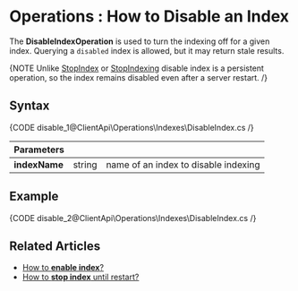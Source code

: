 ﻿# Operations : How to Disable an Index

The **DisableIndexOperation** is used to turn the indexing off for a given index. Querying a `disabled` index is allowed, but it may return stale results.

{NOTE Unlike [StopIndex](../../../client-api/operations/maintenance/stop-index-operation) or [StopIndexing](../../../client-api/operations/maintenance/stop-indexing-operation) disable index is a persistent operation, so the index remains disabled even after a server restart. /}


## Syntax

{CODE disable_1@ClientApi\Operations\Indexes\DisableIndex.cs /}

| Parameters | | |
| ------------- | ------------- | ----- |
| **indexName** | string | name of an index to disable indexing |

## Example

{CODE disable_2@ClientApi\Operations\Indexes\DisableIndex.cs /}

## Related Articles

- [How to **enable index**?](../../../client-api/operations/maintenance/enable-index-operation)
- [How to **stop index** until restart?](../../../client-api/operations/maintenance/stop-index-operation)

